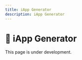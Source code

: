 ```yaml
---
title: iApp Generator
description: iApp Generator
---
```


# 🤖 iApp Generator

This page is under development.

<!-- TODO: Add the generator content -->
